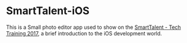 # SmartTalent-iOS

This is a Small photo editor app used to show on the [SmartTalent - Tech Training 2017](www.smarttalent.uy), a brief introduction to the iOS development world.


